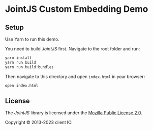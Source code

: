 # JointJS Custom Embedding Demo

## Setup

Use Yarn to run this demo.

You need to build *JointJS* first. Navigate to the root folder and run:
```bash
yarn install
yarn run build
yarn run build:bundles
```

Then navigate to this directory and open `index.html` in your browser:
```bash
open index.html
```

## License

The *JointJS* library is licensed under the [Mozilla Public License 2.0](https://github.com/clientIO/joint/blob/master/LICENSE).

Copyright © 2013-2023 client IO
